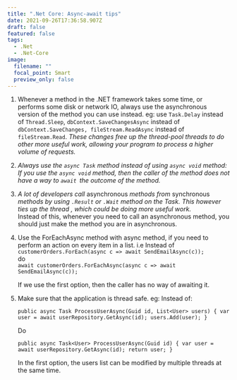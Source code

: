 ```yaml
---
title: ".Net Core: Async-await tips"
date: 2021-09-26T17:36:58.907Z
draft: false
featured: false
tags:
  - .Net
  - .Net-Core
image:
  filename: ""
  focal_point: Smart
  preview_only: false
---
```

1. Whenever a method in the .NET framework takes some time, or performs some disk or network IO, always use the asynchronous version of the method you can use instead. eg: use `Task.Delay` instead of `Thread.Sleep`,  `dbContext.SaveChangesAsync` instead of `dbContext.SaveChanges, fileStream.ReadAsync` instead of `fileStream.Read`. *These changes free up the thread-pool threads to do other more useful work, allowing your program to process a higher volume of requests.*
2. *Always use the `async Task` method instead of using `async void` method: If you use the `async void` method, then the caller of the method does not have a way to `await `the outcome of the method.* 
3. *A lot of developers call* asynchronous *methods from* synchronous *methods by using `.Result` or `.Wait` method on the Task. This however ties up the thread , which could be doing more useful work.* \
   Instead of this, whenever you need to call an asynchronous method, you should just make the method you are in asynchronous. 
4. Use the ForEachAsync method with async method, if you need to perform an action on every item in a list. i.e Instead of \
   `customerOrders.ForEach(async c => await SendEmailAsync(c));`\
   do\
   `await customerOrders.ForEachAsync(async c => await SendEmailAsync(c));`

   If we use the first option, then the caller has no way of awaiting it. 
5. Make sure that the application is thread safe. eg: Instead of:

   `public async Task ProcessUserAsync(Guid id, List<User> users)
   {
       var user = await userRepository.GetAsync(id);
       users.Add(user);
   }`

   Do

   `public async Task<User> ProcessUserAsync(Guid id)
   {
       var user = await userRepository.GetAsync(id);
       return user;
   }`

   In the first option, the users list can be modified by multiple threads at the same time.